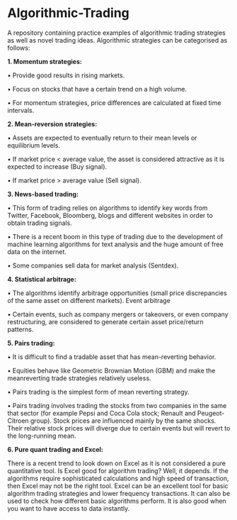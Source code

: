 # Algorithmic-Trading

A repository containing practice examples of algorithmic trading strategies as well as novel trading ideas.
Algorithmic strategies can be categorised as follows:

**1. Momentum strategies:**

• Provide good results in rising markets.

• Focus on stocks that have a certain trend on a high volume.

• For momentum strategies, price differences are calculated at fixed time
intervals.

**2. Mean-reversion strategies:**

• Assets are expected to eventually return to their mean levels or equilibrium
levels.

• If market price < average value, the asset is considered attractive as it is
expected to increase (Buy signal).

• If market price > average value (Sell signal).

**3. News-based trading:**

• This form of trading relies on algorithms to identify key words from Twitter,
Facebook, Bloomberg, blogs and different websites in order to obtain trading
signals.

• There is a recent boom in this type of trading due to the development of
machine learning algorithms for text analysis and the huge amount of free
data on the internet.

• Some companies sell data for market analysis (Sentdex).

**4. Statistical arbitrage:**

• The algorithms identify arbitrage opportunities (small price discrepancies of the
same asset on different markets).
Event arbitrage

• Certain events, such as company mergers or takeovers, or even company
restructuring, are considered to generate certain asset price/return patterns.

**5. Pairs trading:**

• It is difficult to find a tradable asset that has mean-reverting behavior.

• Equities behave like Geometric Brownian Motion (GBM) and make the meanreverting trade strategies relatively useless.

• Pairs trading is the simplest form of mean reverting strategy.

• Pairs trading involves trading the stocks from two companies in the same that
sector (for example Pepsi and Coca Cola stock; Renault and Peugeot-Citroen
group). Stock prices are influenced mainly by the same shocks. Their relative
stock prices will diverge due to certain events but will revert to the long-running
mean.

**6. Pure quant trading and Excel:**

There is a recent trend to look down on Excel as it is not considered a pure quantitative
tool. Is Excel good for algorithm trading? Well, it depends. If the algorithms require
sophisticated calculations and high speed of transaction, then Excel may not be the
right tool. Excel can be an excellent tool for basic algorithm trading strategies and 
lower frequency transactions. It can also be used to check how different basic
algorithms perform. It is also good when you want to have access to data instantly.
